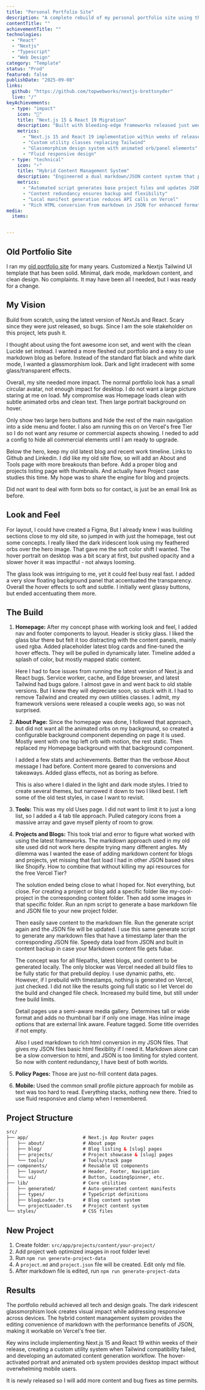 ```yaml
---
title: "Personal Portfolio Site"
description: "A complete rebuild of my personal portfolio site using the latest Next.js and React versions. Features a dark iridescent glassmorphism design with animated elements, and a hybrid JSON/markdown system."
contentTitle: ""
achievementTitle: ""
technologies: 
  - "React"
  - "Nextjs"
  - "Typescript" 
  - "Web Design"
category: "Template"
status: "Prod"
featured: false
publishDate: "2025-09-08"
links:
  github: "https://github.com/topwebworks/nextjs-brettsnyder"
  live: "/"
keyAchievements:
  - type: "impact"
    icon: "🚀"
    title: "Next.js 15 & React 19 Migration"
    description: "Built with bleeding-edge frameworks released just weeks prior. Overcame service worker, cache, and Edge browser compatibility issues while maintaining modern development practices and performance standards."
    metrics:
      - "Next.js 15 and React 19 implementation within weeks of release"
      - "Custom utility classes replacing Tailwind"
      - "Glassmorphism design system with animated orb/panel elements"
      - "Fluid responsive design"
  - type: "technical"
    icon: "⚡"
    title: "Hybrid Content Management System"
    description: "Engineered a dual markdown/JSON content system that provides markdown editing convenience with JSON performance."
    metrics:
      - "Automated script generates base project files and updates JSON from markdown"
      - "Content redundancy ensures backup and flexibility"
      - "Local manifest generation reduces API calls on Vercel"
      - "Rich HTML conversion from markdown in JSON for enhanced formatting"
media:
  items:


---
```


## Old Portfolio Site

I ran my [old portfolio site](https://nextjs-brett-snyder.vercel.app/) for many years. Customized a Nextjs Tailwind UI template that has been solid. Minimal, dark mode, markdown content, and clean design. No complaints. It may have been all I needed, but I was ready for a change.

## My Vision

Build from scratch, using the latest version of NextJs and React. Scary since they were just released, so bugs. Since I am the sole stakeholder on this project, lets push it. 

I thought about using the font awesome icon set, and went with the clean Lucide set instead. I wanted a more fleshed out portfolio and a easy to use markdown blog as before. Instead of the standard flat black and white dark mode, I wanted a glassmorphism look. Dark and light irradecent with some glass/transparent effects.

Overall, my site needed more impact. The normal portfolio look has a small circular avatar, not enough impact for desktop. I do not want a large picture staring at me on load. My compromise was Homepage loads clean with subtle animated orbs and clean text. Then large portrait background on hover.

Only show two large hero buttons and hide the rest of the main navigation into a side menu and footer. I also am running this on on Vercel's free Tier so I do not want any resume or commercial aspects showing. I neded to add a config to hide all commercial elements until I am ready to upgrade.

Below the hero, keep my old latest blog and recent work timeline. Links to Github and Linkedin. I did like my old site flow, so will add an About and Tools page with more breakouts than before. Add a proper blog and projects listing page with thumbnails. And actually have Project case studies this time. My hope was to share the engine for blog and projects. 

Did not want to deal with form bots so for contact, is just be an email link as before.

## Look and Feel

For layout, I could have created a Figma, But I already knew I was building sections close to my old site, so jumped in with just the homepage, test out some concepts. I really liked the dark iridescent look using my feathered orbs over the hero image. That gave me the soft color shift I wanted. The hover portrait on desktop was a bit scary at first, but pushed opacity and a slower hover it was impactful - not always looming.

The glass look was intriguing to me, yet it could feel busy real fast. I added a very slow floating background panel that accentuated the transparency. Overall the hover effects to soft and subtle. I initially went glassy buttons, but ended accentuating them more. 

## The Build

1. **Homepage:** After my concept phase with working look and feel, I added nav and footer components to layout. Header is sticky glass. I liked the glass blur there but felt it too distracting with the content panels, mainly used rgba. Added placeholder latest blog cards and fine-tuned the hover effects. They will be pulled in dynamically later. Timeline added a splash of color, but mostly mapped static content. 

   Here I had to face issues from running the latest version of Next.js and React bugs. Service worker, cache, and Edge browser, and latest Tailwind had bugs galore. I almost gave in and went back to old stable versions. But I knew they will depreciate soon, so stuck with it. I had to remove Tailwind and created my own utilities classes. I admit, my framework versions were released a couple weeks ago, so was not surprised.

2. **About Page:** Since the homepage was done, I followed that approach, but did not want all the animated orbs on my background, so created a configurable background component depending on page it is used. Mostly went with one top left orb with motion, the rest static. Then replaced my Homepage background with that background component.

   I added a few stats and achievements. Better than the verbose About message I had before. Content more geared to conversions and takeaways. Added glass effects, not as boring as before.

   This is also where I dialed in the light and dark mode styles. I tried to create several themes, but narrowed it down to two I liked best. I left some of the old test styles, in case I want to revisit. 

3. **Tools:** This was my old Uses page. I did not want to limit it to just a long list, so I added a 4 tab tile approach. Pulled category icons from a massive array and gave myself plenty of room to grow. 

4. **Projects and Blogs:** This took trial and error to figure what worked with using the latest frameworks. The markdown approach used in my old site used did not work here despite trying many different angles. My dilemma was I wanted the ease of adding markdown content for blogs and projects, yet missing that fast load I had in other JSON based sites like Shopify. How to combine that without killing my api resources for the free Vercel Tier?
  
   The solution ended being close to what I hoped for. Not everything, but close. For creating a project or blog add a specific folder like my-cool-project in the corresponding content folder. Then add some images in that specific folder. Run an npm script to generate a base markdown file and JSON file to your new project folder. 
   
   Then easily save content to the markdown file. Run the generate script again and the JSON file will be updated. I use this same generate script to generate any markdown files that have a timestamp later than the corresponding JSON file. Speedy data load from JSON and built in content backup in case your Markdown content file gets fubar.

   The concept was for all filepaths, latest blogs, and content to be generated locally. The only blocker was Vercel needed all build files to be fully static for that prebuild deploy. I use dynamic paths, etc. However, if I prebuild with timestamps, nothing is generated on Vercel, just checked. I did not like the results going full static so I let Vercel do the build and changed file check. Increased my build time, but still under free build limits. 

   Detail pages use a semi-aware media gallery. Determines tall or wide format and adds no thumbnail bar if only one image. Has inline image options that are external link aware. Feature tagged. Some title overrides if not empty.

   Also I used markdown to rich html conversion in my JSON files. That gives my JSON files basic html flexiblity if I need it. Markdown alone can be a slow conversion to html, and JSON is too limiting for styled content. So now with content redundancy, I have best of both worlds.

5. **Policy Pages:** Those are just no-frill content data pages. 

6. **Mobile:** Used the common small profile picture approach for mobile as text was too hard to read. Everything stacks, nothing new there. Tried to use fluid responsive and clamp when I remembered. 

## Project Structure
```html
src/
├── app/                    # Next.js App Router pages
│   ├── about/              # About page
│   ├── blog/               # Blog listing & [slug] pages  
│   ├── projects/           # Project showcase & [slug] pages
│   └── tools/              # Tools/stack page
├── components/             # Reusable UI components
│   ├── layout/             # Header, Footer, Navigation
│   └── ui/                 # Button, LoadingSpinner, etc.
├── lib/                    # Core utilities
│   ├── generated/          # Auto-generated content manifests
│   ├── types/              # TypeScript definitions
│   ├── blogLoader.ts       # Blog content system
│   └── projectLoader.ts    # Project content system
└── styles/                 # CSS files
```

## New Project
1. Create folder: `src/app/projects/content/your-project/`
2. Add project web optimized images in root folder level
3. Run `npm run generate-project-data`
4. A `project.md` and `project.json` file will be created. Edit only md file.
5. After markdown file is edited, run `npm run generate-project-data`

## Results

The portfolio rebuild achieved all tech and design goals. The dark iridescent glassmorphism look creates visual impact while addressing responsive across devices. The hybrid content management system provides the editing convenience of markdown with the performance benefits of JSON, making it workable on Vercel's free tier. 

Key wins include implementing Next.js 15 and React 19 within weeks of their release, creating a custom utility system when Tailwind compatibility failed, and developing an automated content generation workflow. The hover-activated portrait and animated orb system provides desktop impact without overwhelming mobile users.

It is newly released so I will add more content and bug fixes as time permits.


